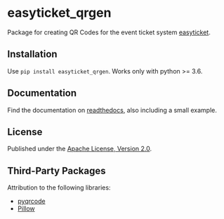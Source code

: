 # easyticket_qrgen
Package for creating QR Codes for the event ticket system [easyticket](https://github.com/FabianWe/easyticket).

## Installation
Use `pip install easyticket_qrgen`. Works only with python >= 3.6.

## Documentation
Find the documentation on [readthedocs](https://easyticket-qrgen.readthedocs.io/en/latest/), also including a small example.

## License
Published under the [Apache License, Version 2.0](http://www.apache.org/licenses/LICENSE-2.0).

## Third-Party Packages
Attribution to the following libraries:

 - [pyqrcode](https://github.com/mnooner256/pyqrcode)
 - [Pillow](https://github.com/python-pillow/Pillow)


